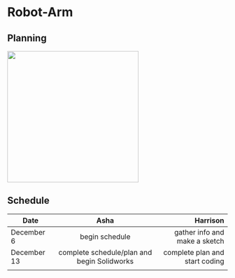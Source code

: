 # Robot-Arm
## Planning
<img src="https://upload.wikimedia.org/wikipedia/commons/5/5b/SCARA_right.gif" width="300" height="300" />

## Schedule
| Date          | Asha          | Harrison      |
| ------------- |:-------------:| -------------:|
| December 6    | begin schedule | gather info and make a sketch     |
| December 13   | complete schedule/plan and begin Solidworks  |complete plan and start coding  |
|  |    |           |
